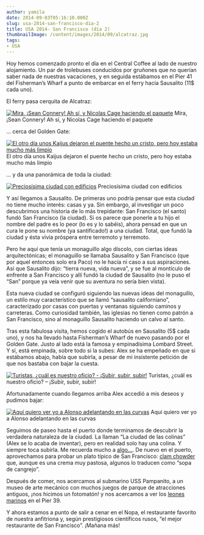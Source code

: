 ```yaml
---
author: yamila
date: 2014-09-03T05:16:10.000Z
slug: usa-2014-san-francisco-dia-2
title: USA 2014- San Francisco (día 2)
thumbnailImage: /content/images/2014/09/alcatraz.jpg
tags:
- USA
---
```



Hoy hemos comenzado pronto el día en el Central Coffee al lado de nuestro alojamiento. Un par de trolebuses conducidos por gruñones que no querían saber nada de nuestras vacaciones, y en seguida estábamos en el Pier 41 del Fisherman’s Wharf a punto de embarcar en el ferry hacia Sausalito (11$ cada uno).

El ferry pasa cerquita de Alcatraz:

[![Mira, ¡Sean Connery! Ah sí, y Nicolas Cage haciendo el paquete](/content/images/2014/09/alcatraz.jpg#small)](/content/images/2014/09/alcatraz.jpg#full)
Mira, ¡Sean Connery! Ah sí, y Nicolas Cage haciendo el paquete

… cerca del Golden Gate:

[![El otro día unos Kaijus dejaron el puente hecho un cristo, pero hoy estaba mucho más limpio](/content/images/2014/09/golden-gate.jpg#small)](/content/images/2014/09/golden-gate.jpg#full)
El otro día unos Kaijus dejaron el puente hecho un cristo, pero hoy estaba mucho más limpio

… y da una panorámica de toda la ciudad:

[![Preciosísima ciudad con edificios](/content/images/2014/09/san-francisco.jpg#small)](/content/images/2014/09/san-francisco.jpg#full)
Preciosísima ciudad con edificios

Y así llegamos a Sausalito. De primeras uno podría pensar que esta ciudad no tiene mucho interés: casas y ya. Sin embargo, al investigar un poco descubrimos una historia de lo más trepidante: San Francisco (el santo) fundó San Francisco (la ciudad). Si os parece que ponerle a tu hijo el nombre del padre es lo peor (lo es y lo sabéis), ahora pensad en que un cura le pone su nombre (ya santificado!) a una ciudad. Total, que fundó la ciudad y ésta vivía próspera entre terremoto y terremoto.

Pero he aquí que tenía un monaguillo algo díscolo, con ciertas ideas arquitectónicas; el monaguillo se llamaba Sausalito y San Francisco (que por aquel entonces solo era Paco) no le hacía ni caso a sus aspiraciones. Así que Sausalito dijo: “tierra nueva, vida nueva”, y se fue al montículo de enfrente a San Francisco y allí fundó la ciudad de Sausalito (no le puso el “San” porque ya veía venir que su aventura no sería bien vista).

Esta nueva ciudad se configuró siguiendo las nuevas ideas del monaguillo, un estilo muy característico que se llamó “sausalito californiano”, caracterizado por casas con puertas y ventanas siguiendo caminos y carreteras. Como curiosidad también, las iglesias no tienen como patrón a San Francisco, sino al monaguillo Sausalito haciendo un calvo al santo.

Tras esta fabulosa visita, hemos cogido el autobús en Sausalito (5$ cada uno), y nos ha llevado hasta Fisherman’s Wharf de nuevo pasando por el Golden Gate. Justo al lado está la famosa y empinadísima Lombard Street. Y sí, está empinada, sobre todo si la subes: Alex se ha empeñado en que si estábamos abajo, había que subirla, a pesar de mi insistente petición de que nos bastaba con bajar la cuesta.

[![Turistas, ¿cuál es nuestro oficio? - ¡Subir, subir, subir!](/content/images/2014/09/subir.jpg#small)](/content/images/2014/09/subir.jpg#full)
Turistas, ¿cuál es nuestro oficio? – ¡Subir, subir, subir!

Afortunadamente cuando llegamos arriba Alex accedió a mis deseos y pudimos bajar:

[![Aquí quiero ver yo a Alonso adelantando en las curvas](/content/images/2014/09/bajar1.jpg#small)](/content/images/2014/09/bajar1.jpg#full)
Aquí quiero ver yo a Alonso adelantando en las curvas

Seguimos de paseo hasta el puerto donde terminamos de descubrir la verdadera naturaleza de la ciudad. La llaman “La ciudad de las colinas” (Alex se lo acaba de inventar), pero en realidad solo hay una colina. Y siempre toca subirla. Me recuerda mucho a [algo…](http:/dendarii.es/tag/portugal/). De nuevo en el puerto, aprovechamos para probar un plato típico de San Francisco: [clam chowder](https:/www.google.com/search?q=clam+chowder&es_sm=93&source=lnms&tbm=isch&sa=X&ei=554GVK6MFuX5iwLA3IAQ&ved=0CAgQ_AUoAQ&biw=1024&bih=705) que, aunque es una crema muy pastosa, algunos lo traducen como “sopa de cangrejo”.

Después de comer, nos acercamos al submarino USS Pampanito, a un museo de arte mecánico con muchos juegos de parque de atracciones antiguos, ¡nos hicimos un fotomatón! y nos acercamos a ver los [leones marinos](https:/www.google.com/search?q=pier+39&source=lnms&tbm=isch&sa=X&ei=GqUGVJTkKqjGiwLLhYGwDA&ved=0CAYQ_AUoAQ&biw=1024&bih=705) en el Pier 39.

Y ahora estamos a punto de salir a cenar en el Nopa, el restaurante favorito de nuestra anfitriona y, según prestigiosos científicos rusos, “el mejor restaurante de San Francisco”. ¡Mañana más!


